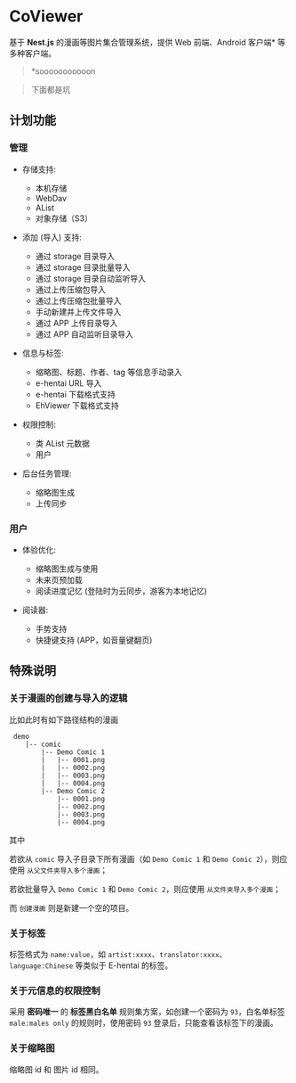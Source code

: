 # CoViewer

基于 **Nest.js** 的漫画等图片集合管理系统，提供 Web 前端、Android 客户端* 等多种客户端。

> *sooooooooooon

> 下面都是坑

## 计划功能

### 管理

- 存储支持:

    - 本机存储
    - WebDav
    - AList
    - 对象存储（S3）

- 添加 (导入) 支持: 

    - 通过 storage 目录导入
    - 通过 storage 目录批量导入
    - 通过 storage 目录自动监听导入
    - 通过上传压缩包导入
    - 通过上传压缩包批量导入
    - 手动新建并上传文件导入
    - 通过 APP 上传目录导入
    - 通过 APP 自动监听目录导入

- 信息与标签:

    - 缩略图、标题、作者、tag 等信息手动录入
    - e-hentai URL 导入
    - e-hentai 下载格式支持
    - EhViewer 下载格式支持

- 权限控制:

    - 类 AList 元数据
    - 用户

- 后台任务管理:

    - 缩略图生成
    - 上传同步

### 用户

- 体验优化:

    - 缩略图生成与使用
    - 未来页预加载
    - 阅读进度记忆 (登陆时为云同步，游客为本地记忆)

- 阅读器:

    - 手势支持
    - 快捷键支持 (APP，如音量键翻页)

## 特殊说明

### 关于漫画的创建与导入的逻辑

比如此时有如下路径结构的漫画

```
 demo
    |-- comic
        |-- Demo Comic 1
        |   |-- 0001.png
        |   |-- 0002.png
        |   |-- 0003.png
        |   |-- 0004.png
        |-- Demo Comic 2
            |-- 0001.png
            |-- 0002.png
            |-- 0003.png
            |-- 0004.png
```

其中

若欲从 `comic` 导入子目录下所有漫画（如 `Demo Comic 1` 和 `Demo Comic 2`），则应使用 `从父文件夹导入多个漫画`；

若欲批量导入 `Demo Comic 1` 和 `Demo Comic 2`，则应使用 `从文件夹导入多个漫画`；

而 `创建漫画` 则是新建一个空的项目。

### 关于标签

标签格式为 `name:value`，如 `artist:xxxx`、`translator:xxxx`、`language:Chinese` 等类似于 E-hentai 的标签。

### 关于元信息的权限控制

采用 **密码唯一** 的 **标签黑白名单** 规则集方案，如创建一个密码为 `93`，白名单标签 `male:males only` 的规则时，使用密码 `93` 登录后，只能查看该标签下的漫画。

### 关于缩略图

缩略图 id 和 图片 id 相同。